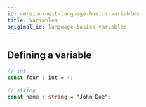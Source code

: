 ```yaml
---
id: version-next-language-basics-variables
title: Variables
original_id: language-basics-variables
---
```


## Defining a variable

<!--DOCUSAURUS_CODE_TABS-->
<!--Pascaligo-->
```Pascal
// int
const four : int = 4;

// string
const name : string = "John Doe";
```

<!--END_DOCUSAURUS_CODE_TABS-->